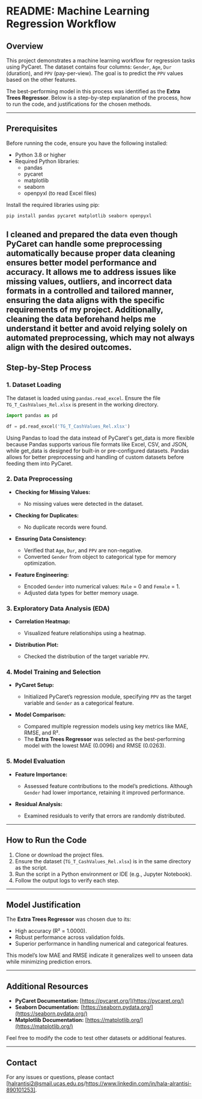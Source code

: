 # README: Machine Learning Regression Workflow

## Overview

This project demonstrates a machine learning workflow for regression tasks using PyCaret. The dataset contains four columns: `Gender`, `Age`, `Dur` (duration), and `PPV` (pay-per-view). The goal is to predict the `PPV` values based on the other features.

The best-performing model in this process was identified as the **Extra Trees Regressor**. Below is a step-by-step explanation of the process, how to run the code, and justifications for the chosen methods.

---

## Prerequisites

Before running the code, ensure you have the following installed:

- Python 3.8 or higher
- Required Python libraries:
  - pandas
  - pycaret
  - matplotlib
  - seaborn
  - openpyxl (to read Excel files)

Install the required libraries using pip:

```bash
pip install pandas pycaret matplotlib seaborn openpyxl
```
I cleaned and prepared the data even though PyCaret can handle some preprocessing automatically because proper data cleaning ensures better model performance and accuracy. It allows me to address issues like missing values, outliers, and incorrect data formats in a controlled and tailored manner, ensuring the data aligns with the specific requirements of my project. Additionally, cleaning the data beforehand helps me understand it better and avoid relying solely on automated preprocessing, which may not always align with the desired outcomes.
---

## Step-by-Step Process

### 1. Dataset Loading

The dataset is loaded using `pandas.read_excel`. Ensure the file `TG_T_CashValues_Rel.xlsx` is present in the working directory.

```python
import pandas as pd

df = pd.read_excel('TG_T_CashValues_Rel.xlsx')
```
Using Pandas to load the data instead of PyCaret's get_data is more flexible because Pandas supports various file formats like Excel, CSV, and JSON, while get_data is designed for built-in or pre-configured datasets. Pandas allows for better preprocessing and handling of custom datasets before feeding them into PyCaret.

### 2. Data Preprocessing

- **Checking for Missing Values:**

  - No missing values were detected in the dataset.

- **Checking for Duplicates:**

  - No duplicate records were found.

- **Ensuring Data Consistency:**

  - Verified that `Age`, `Dur`, and `PPV` are non-negative.
  - Converted `Gender` from object to categorical type for memory optimization.

- **Feature Engineering:**

  - Encoded `Gender` into numerical values: `Male` = 0 and `Female` = 1.
  - Adjusted data types for better memory usage.

### 3. Exploratory Data Analysis (EDA)

- **Correlation Heatmap:**

  - Visualized feature relationships using a heatmap.

- **Distribution Plot:**

  - Checked the distribution of the target variable `PPV`.

### 4. Model Training and Selection

- **PyCaret Setup:**

  - Initialized PyCaret’s regression module, specifying `PPV` as the target variable and `Gender` as a categorical feature.

- **Model Comparison:**

  - Compared multiple regression models using key metrics like MAE, RMSE, and R².
  - The **Extra Trees Regressor** was selected as the best-performing model with the lowest MAE (0.0096) and RMSE (0.0263).

### 5. Model Evaluation

- **Feature Importance:**

  - Assessed feature contributions to the model’s predictions. Although `Gender` had lower importance, retaining it improved performance.

- **Residual Analysis:**

  - Examined residuals to verify that errors are randomly distributed.

---

## How to Run the Code

1. Clone or download the project files.
2. Ensure the dataset (`TG_T_CashValues_Rel.xlsx`) is in the same directory as the script.
3. Run the script in a Python environment or IDE (e.g., Jupyter Notebook).
4. Follow the output logs to verify each step.

---

## Model Justification

The **Extra Trees Regressor** was chosen due to its:

- High accuracy (R² = 1.0000).
- Robust performance across validation folds.
- Superior performance in handling numerical and categorical features.

This model’s low MAE and RMSE indicate it generalizes well to unseen data while minimizing prediction errors.

---

## Additional Resources

- **PyCaret Documentation:** [https://pycaret.org/](https://pycaret.org/)
- **Seaborn Documentation:** [https://seaborn.pydata.org/](https://seaborn.pydata.org/)
- **Matplotlib Documentation:** [https://matplotlib.org/](https://matplotlib.org/)

Feel free to modify the code to test other datasets or additional features.

---

## Contact

For any issues or questions, please contact [halrantisi2@smail.ucas.edu.ps/https://www.linkedin.com/in/hala-alrantisi-890101253].

